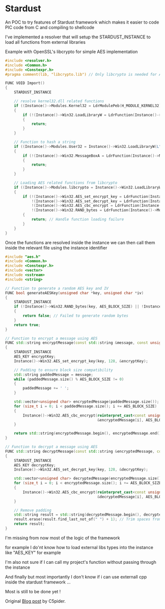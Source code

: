 # Stardust

An POC to try features of Stardust framework which makes it easier to code PIC code from C and compiling to shellcode

I've implemented a resolver that will setup the STARDUST_INSTANCE to load all functions from external libraries 

Example with OpenSSL's libcrypto for simple AES implementation

```cpp
#include <resolver.h>
#include <Common.h>
#include <Constexpr.h>
#pragma comment(lib, "libcrypto.lib") // Only libcrypto is needed for AES operations

FUNC VOID Import()
{
    STARDUST_INSTANCE

    // resolve kernel32.dll related functions
    if ((Instance()->Modules.Kernel32 = LdrModulePeb(H_MODULE_KERNEL32)))
    {
        if (!(Instance()->Win32.LoadLibraryW = LdrFunction(Instance()->Modules.Kernel32, HASH_STR("LoadLibraryW"))))
        {
            return;
        }
    }

    // Function to hash a string
    if ((Instance()->Modules.User32 = Instance()->Win32.LoadLibraryW(L"User32")))
    {
        if (!(Instance()->Win32.MessageBoxA = LdrFunction(Instance()->Modules.User32, HASH_STR("MessageBoxA"))))
        {
            return;
        }
    }

    // Loading AES related functions from libcrypto
    if ((Instance()->Modules.libcrypto = Instance()->Win32.LoadLibraryW(L"libcrypto")))
    {
        if (!(Instance()->Win32.AES_set_encrypt_key = LdrFunction(Instance()->Modules.libcrypto, HASH_STR("AES_set_encrypt_key"))) ||
            !(Instance()->Win32.AES_set_decrypt_key = LdrFunction(Instance()->Modules.libcrypto, HASH_STR("AES_set_decrypt_key"))) ||
            !(Instance()->Win32.AES_cbc_encrypt = LdrFunction(Instance()->Modules.libcrypto, HASH_STR("AES_cbc_encrypt"))) ||
            !(Instance()->Win32.RAND_bytes = LdrFunction(Instance()->Modules.libcrypto, HASH_STR("RAND_bytes"))))
        {
            return; // Handle function loading failure
        }
    }
}
```

Once the functions are resolved inside the instance we can then call them inside the relevant file using the instance identifier

```cpp
#include "aes.h"
#include <Common.h>
#include <Constexpr.h>
#include <vector>
#include <sstream>
#include <string>

// Function to generate a random AES key and IV
FUNC bool generateAESKey(unsigned char *key, unsigned char *iv)
{
    STARDUST_INSTANCE
    if (!Instance()->Win32.RAND_bytes(key, AES_BLOCK_SIZE) || !Instance()->Win32.RAND_bytes(iv, AES_BLOCK_SIZE))
    {
        return false; // Failed to generate random bytes
    }
    return true;
}

// Function to encrypt a message using AES
FUNC std::string encryptMessage(const std::string &message, const unsigned char *key, const unsigned char *iv)
{
    STARDUST_INSTANCE
    AES_KEY encryptKey;
    Instance()->Win32.AES_set_encrypt_key(key, 128, &encryptKey);

    // Padding to ensure block size compatibility
    std::string paddedMessage = message;
    while (paddedMessage.size() % AES_BLOCK_SIZE != 0)
    {
        paddedMessage += ' ';
    }

    std::vector<unsigned char> encryptedMessage(paddedMessage.size());
    for (size_t i = 0; i < paddedMessage.size(); i += AES_BLOCK_SIZE)
    {
        Instance()->Win32.AES_cbc_encrypt(reinterpret_cast<const unsigned char *>(&paddedMessage[i]),
                                          &encryptedMessage[i], AES_BLOCK_SIZE, &encryptKey, const_cast<unsigned char *>(iv), AES_ENCRYPT);
    }

    return std::string(encryptedMessage.begin(), encryptedMessage.end());
}

// Function to decrypt a message using AES
FUNC std::string decryptMessage(const std::string &encryptedMessage, const unsigned char *key, const unsigned char *iv)
{
    STARDUST_INSTANCE
    AES_KEY decryptKey;
    Instance()->Win32.AES_set_decrypt_key(key, 128, &decryptKey);

    std::vector<unsigned char> decryptedMessage(encryptedMessage.size());
    for (size_t i = 0; i < encryptedMessage.size(); i += AES_BLOCK_SIZE)
    {
        Instance()->Win32.AES_cbc_encrypt(reinterpret_cast<const unsigned char *>(&encryptedMessage[i]),
                                          &decryptedMessage[i], AES_BLOCK_SIZE, &decryptKey, const_cast<unsigned char *>(iv), AES_DECRYPT);
    }

    // Remove padding
    std::string result = std::string(decryptedMessage.begin(), decryptedMessage.end());
    result.erase(result.find_last_not_of(" ") + 1); // Trim spaces from padding
    return result;
}
``` 

I'm missing from now most of the logic of the framework

for example I do'nt know how to load external libs types into the instance like "AES_KEY" for example

I'm also not sure if I can call my project's function without passing through the instance

And finally but most importantly I don't know if i can use externall cpp inside the stardust framework ...

Most is still to be done yet !

Original [Blog post](https://5pider.net/blog/2024/01/27/modern-shellcode-implant-design/) by C5pider.
